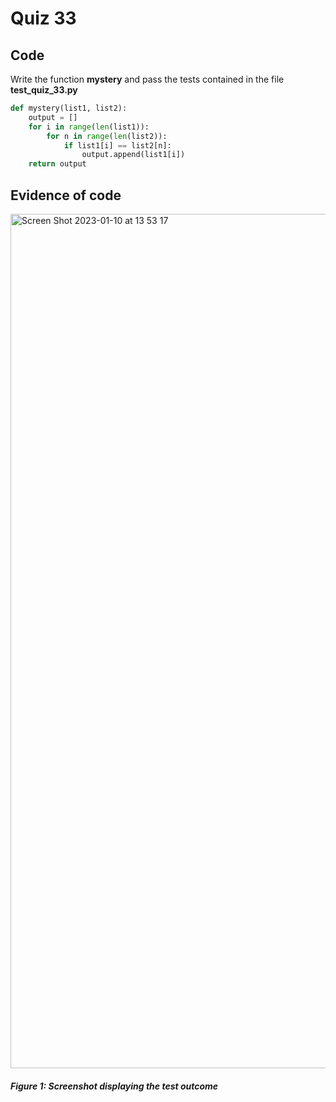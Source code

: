 # Quiz 33
## Code
Write the function **mystery** and pass the tests contained in the file **test_quiz_33.py**

```.py
def mystery(list1, list2):
    output = []
    for i in range(len(list1)):
        for n in range(len(list2)):
            if list1[i] == list2[n]:
                output.append(list1[i])
    return output
```

## Evidence of code
<img width="1367" alt="Screen Shot 2023-01-10 at 13 53 17" src="https://user-images.githubusercontent.com/105724334/211465158-b83754de-a1c7-4871-81c9-733b11e3a5fa.png">

##### Figure 1: Screenshot displaying the test outcome
